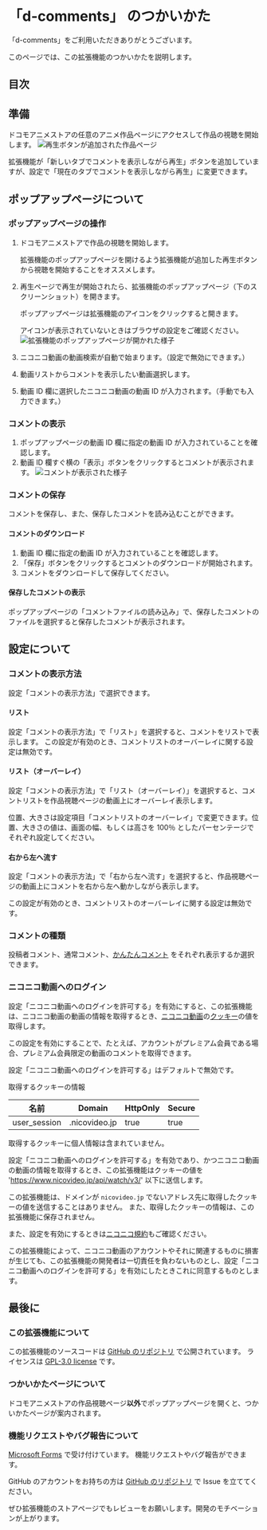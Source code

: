 # 「d-comments」 のつかいかた

「d-comments」をご利用いただきありがとうございます。

このページでは、この拡張機能のつかいかたを説明します。

## 目次

<!-- ここに目次が生成される -->

## 準備

ドコモアニメストアの任意のアニメ作品ページにアクセスして作品の視聴を開始します。
![再生ボタンが追加された作品ページ](/img/menu.png)

拡張機能が「新しいタブでコメントを表示しながら再生」ボタンを追加していますが、設定で「現在のタブでコメントを表示しながら再生」に変更できます。

## ポップアップページについて

### ポップアップページの操作

1. ドコモアニメストアで作品の視聴を開始します。

   拡張機能のポップアップページを開けるよう拡張機能が追加した再生ボタンから視聴を開始することをオススメします。

2. 再生ページで再生が開始されたら、拡張機能のポップアップページ（下のスクリーンショット）を開きます。

   ポップアップページは拡張機能のアイコンをクリックすると開きます。

   アイコンが表示されていないときはブラウザの設定をご確認ください。
   ![拡張機能のポップアップページが開かれた様子](/img/popup.png)

3. ニコニコ動画の動画検索が自動で始まります。（設定で無効にできます。）
4. 動画リストからコメントを表示したい動画選択します。
5. 動画 ID 欄に選択したニコニコ動画の動画 ID が入力されます。（手動でも入力できます。）

### コメントの表示

1. ポップアップページの動画 ID 欄に指定の動画 ID が入力されていることを確認します。
2. 動画 ID 欄すぐ横の「表示」ボタンをクリックするとコメントが表示されます。
   ![コメントが表示された様子](/img/comments.png)

### コメントの保存

コメントを保存し、また、保存したコメントを読み込むことができます。

#### コメントのダウンロード

1. 動画 ID 欄に指定の動画 ID が入力されていることを確認します。
2. 「保存」ボタンをクリックするとコメントのダウンロードが開始されます。
3. コメントをダウンロードして保存してください。

#### 保存したコメントの表示

ポップアップページの「コメントファイルの読み込み」で、保存したコメントのファイルを選択すると保存したコメントが表示されます。

## 設定について

### コメントの表示方法

設定「コメントの表示方法」で選択できます。

#### リスト

設定「コメントの表示方法」で「リスト」を選択すると、コメントをリストで表示します。
この設定が有効のとき、コメントリストのオーバーレイに関する設定は無効です。

#### リスト（オーバーレイ）

設定「コメントの表示方法」で「リスト（オーバーレイ）」を選択すると、コメントリストを作品視聴ページの動画上にオーバーレイ表示します。

位置、大きさは設定項目「コメントリストのオーバーレイ」で変更できます。位置、大きさの値は、画面の幅、もしくは高さを 100％ としたパーセンテージでそれぞれ設定してください。

#### 右から左へ流す

設定「コメントの表示方法」で「右から左へ流す」を選択すると、作品視聴ページの動画上にコメントを右から左へ動かしながら表示します。

この設定が有効のとき、コメントリストのオーバーレイに関する設定は無効です。

### コメントの種類

投稿者コメント、通常コメント、[かんたんコメント](https://dic.nicovideo.jp/a/かんたんコメント) をそれぞれ表示するか選択できます。

### ニコニコ動画へのログイン

設定「ニコニコ動画へのログインを許可する」を有効にすると、この拡張機能は、ニコニコ動画の動画の情報を取得するとき、[ニコニコ動画](https://www.nicovideo.jp)の[クッキー](https://www.soumu.go.jp/main_sosiki/joho_tsusin/security_previous/yougo/eiji.htm#cookie)の値を取得します。

この設定を有効にすることで、たとえば、アカウントがプレミアム会員である場合、プレミアム会員限定の動画のコメントを取得できます。

設定「ニコニコ動画へのログインを許可する」はデフォルトで無効です。

取得するクッキーの情報

| 名前         | Domain        | HttpOnly | Secure |
| ------------ | ------------- | -------- | ------ |
| user_session | .nicovideo.jp | true     | true   |

取得するクッキーに個人情報は含まれていません。

設定「ニコニコ動画へのログインを許可する」を有効であり、かつニコニコ動画の動画の情報を取得するとき、この拡張機能はクッキーの値を '<https://www.nicovideo.jp/api/watch/v3/>' 以下に送信します。

この拡張機能は、ドメインが `nicovideo.jp` でないアドレス先に取得したクッキーの値を送信することはありません。
また、取得したクッキーの情報は、この拡張機能に保存されません。

また、設定を有効にするときは[ニコニコ規約](https://account.nicovideo.jp/rules/account)もご確認ください。

この拡張機能によって、ニコニコ動画のアカウントやそれに関連するものに損害が生じても、この拡張機能の開発者は一切責任を負わないものとし、設定「ニコニコ動画へのログインを許可する」を有効にしたときこれに同意するものとします。

## 最後に

### この拡張機能について

この拡張機能のソースコードは [GitHub のリポジトリ](https://github.com/gobosan/d-comments) で公開されています。
ライセンスは [GPL-3.0 license](https://github.com/gobosan/d-comments/blob/master/LICENSE.txt) です。

### つかいかたページについて

ドコモアニメストアの作品視聴ページ**以外**でポップアップページを開くと、つかいかたページが案内されます。

### 機能リクエストやバグ報告について

[Microsoft Forms](https://forms.office.com/r/JR9KksWHJD) で受け付けています。
機能リクエストやバグ報告ができます。

GitHub のアカウントをお持ちの方は [GitHub のリポジトリ](https://github.com/gobosan/d-comments) で Issue を立ててください。

ぜひ拡張機能のストアページでもレビューをお願いします。開発のモチベーションが上がります。
